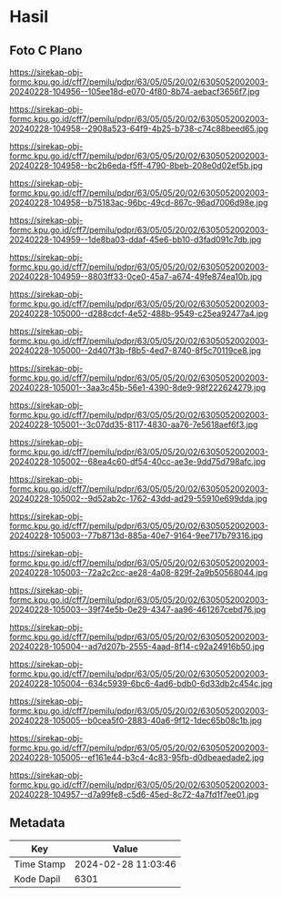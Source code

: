 # Hasil

## Foto C Plano

https://sirekap-obj-formc.kpu.go.id/cff7/pemilu/pdpr/63/05/05/20/02/6305052002003-20240228-104956--105ee18d-e070-4f80-8b74-aebacf3656f7.jpg

https://sirekap-obj-formc.kpu.go.id/cff7/pemilu/pdpr/63/05/05/20/02/6305052002003-20240228-104958--2908a523-64f9-4b25-b738-c74c88beed65.jpg

https://sirekap-obj-formc.kpu.go.id/cff7/pemilu/pdpr/63/05/05/20/02/6305052002003-20240228-104958--bc2b6eda-f5ff-4790-8beb-208e0d02ef5b.jpg

https://sirekap-obj-formc.kpu.go.id/cff7/pemilu/pdpr/63/05/05/20/02/6305052002003-20240228-104958--b75183ac-96bc-49cd-867c-96ad7006d98e.jpg

https://sirekap-obj-formc.kpu.go.id/cff7/pemilu/pdpr/63/05/05/20/02/6305052002003-20240228-104959--1de8ba03-ddaf-45e6-bb10-d3fad091c7db.jpg

https://sirekap-obj-formc.kpu.go.id/cff7/pemilu/pdpr/63/05/05/20/02/6305052002003-20240228-104959--8803ff33-0ce0-45a7-a674-49fe874ea10b.jpg

https://sirekap-obj-formc.kpu.go.id/cff7/pemilu/pdpr/63/05/05/20/02/6305052002003-20240228-105000--d288cdcf-4e52-488b-9549-c25ea92477a4.jpg

https://sirekap-obj-formc.kpu.go.id/cff7/pemilu/pdpr/63/05/05/20/02/6305052002003-20240228-105000--2d407f3b-f8b5-4ed7-8740-8f5c70119ce8.jpg

https://sirekap-obj-formc.kpu.go.id/cff7/pemilu/pdpr/63/05/05/20/02/6305052002003-20240228-105001--3aa3c45b-56e1-4390-8de9-98f222624279.jpg

https://sirekap-obj-formc.kpu.go.id/cff7/pemilu/pdpr/63/05/05/20/02/6305052002003-20240228-105001--3c07dd35-8117-4830-aa76-7e5618aef6f3.jpg

https://sirekap-obj-formc.kpu.go.id/cff7/pemilu/pdpr/63/05/05/20/02/6305052002003-20240228-105002--68ea4c60-df54-40cc-ae3e-9dd75d798afc.jpg

https://sirekap-obj-formc.kpu.go.id/cff7/pemilu/pdpr/63/05/05/20/02/6305052002003-20240228-105002--9d52ab2c-1762-43dd-ad29-55910e699dda.jpg

https://sirekap-obj-formc.kpu.go.id/cff7/pemilu/pdpr/63/05/05/20/02/6305052002003-20240228-105003--77b8713d-885a-40e7-9164-9ee717b79316.jpg

https://sirekap-obj-formc.kpu.go.id/cff7/pemilu/pdpr/63/05/05/20/02/6305052002003-20240228-105003--72a2c2cc-ae28-4a08-829f-2a9b50568044.jpg

https://sirekap-obj-formc.kpu.go.id/cff7/pemilu/pdpr/63/05/05/20/02/6305052002003-20240228-105003--39f74e5b-0e29-4347-aa96-461267cebd76.jpg

https://sirekap-obj-formc.kpu.go.id/cff7/pemilu/pdpr/63/05/05/20/02/6305052002003-20240228-105004--ad7d207b-2555-4aad-8f14-c92a24916b50.jpg

https://sirekap-obj-formc.kpu.go.id/cff7/pemilu/pdpr/63/05/05/20/02/6305052002003-20240228-105004--634c5939-6bc6-4ad6-bdb0-6d33db2c454c.jpg

https://sirekap-obj-formc.kpu.go.id/cff7/pemilu/pdpr/63/05/05/20/02/6305052002003-20240228-105005--b0cea5f0-2883-40a6-9f12-1dec65b08c1b.jpg

https://sirekap-obj-formc.kpu.go.id/cff7/pemilu/pdpr/63/05/05/20/02/6305052002003-20240228-105005--ef161e44-b3c4-4c83-95fb-d0dbeaedade2.jpg

https://sirekap-obj-formc.kpu.go.id/cff7/pemilu/pdpr/63/05/05/20/02/6305052002003-20240228-104957--d7a99fe8-c5d6-45ed-8c72-4a7fd1f7ee01.jpg


## Metadata

| Key        | Value               |
| ---------- | ------------------- |
| Time Stamp | 2024-02-28 11:03:46 |
| Kode Dapil | 6301                |



